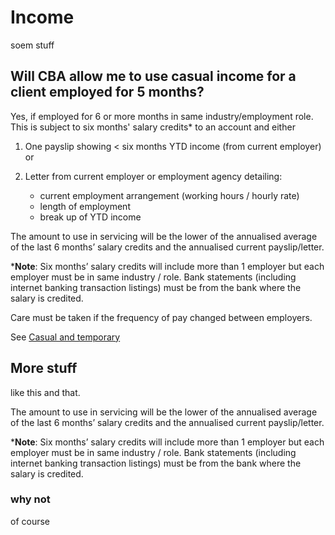 # Income 
soem stuff

##  Will CBA allow me to use casual income for a client employed for 5 months?
Yes, if employed for 6 or more months in same industry/employment role. This is subject to six months' salary credits* to an account and either
1) One payslip showing < six months YTD income (from current employer) or
1) Letter from current employer or employment agency detailing:

   * current employment arrangement (working hours / hourly rate)
   * length of employment
   * break up of YTD income

The amount to use in servicing will be the lower of the annualised average of the last 6 months’ salary credits and the annualised current payslip/letter.

***Note**: Six months’ salary credits will include more than 1 employer but each employer must be in same industry / role. Bank statements (including internet banking transaction listings) must be from the bank where the salary is credited.

Care must be taken if the frequency of pay changed between employers.

See [Casual and temporary](https://kevin-mcisaac.github.io/policy-pal-pages/CBA/casual-and-temporary.html)

## More stuff
like this and that.


The amount to use in servicing will be the lower of the annualised average of the last 6 months’ salary credits and the annualised current payslip/letter.

***Note**: Six months’ salary credits will include more than 1 employer but each employer must be in same industry / role. Bank statements (including internet banking transaction listings) must be from the bank where the salary is credited.
 ### why not
 of course